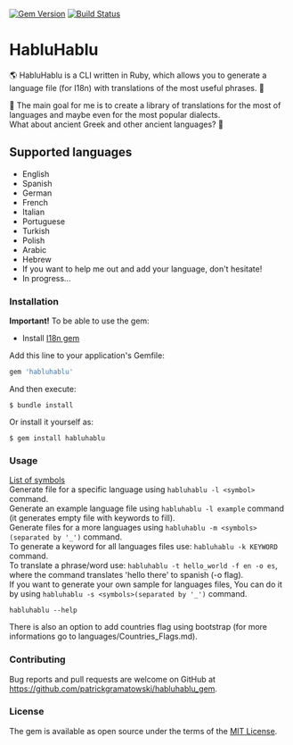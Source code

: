 [![Gem Version](https://badge.fury.io/rb/habluhablu.svg)](https://badge.fury.io/rb/habluhablu)
[![Build Status](https://travis-ci.org/patrickgramatowski/habluhablu_gem.svg?branch=master)](https://travis-ci.org/patrickgramatowski/habluhablu_gem)

# HabluHablu

:earth_americas: HabluHablu is a CLI written in Ruby, which allows you to generate a language file (for I18n) with translations of the most useful phrases. :closed_book:

:dart: The main goal for me is to create a library of translations for the most of languages and maybe even for the most popular dialects.   
What about ancient Greek and other ancient languages? :scroll:

## Supported languages

- English
- Spanish
- German
- French
- Italian
- Portuguese
- Turkish
- Polish
- Arabic
- Hebrew
- If you want to help me out and add your language, don't hesitate!
- In progress...

### Installation

**Important!**
To be able to use the gem:
- Install [I18n gem](https://github.com/ruby-i18n/i18n)

Add this line to your application's Gemfile:

```ruby
gem 'habluhablu'
```

And then execute:

    $ bundle install

Or install it yourself as:

    $ gem install habluhablu

### Usage

[List of symbols](https://www.w3.org/International/O-charset-lang.html)   
Generate file for a specific language using `habluhablu -l <symbol>` command.  
Generate an example language file using `habluhablu -l example` command (it generates empty file with keywords to fill).     
Generate files for a more languages using `habluhablu -m <symbols>(separated by '_')` command.  
To generate a keyword for all languages files use: `habluhablu -k KEYWORD` command.     
To translate a phrase/word use: `habluhablu -t hello_world -f en -o es`, where the command translates 'hello there' to spanish (-o flag).    
If you want to generate your own sample for languages files, You can do it by using `habluhablu -s <symbols>(separated by '_')` command.      
   
`habluhablu --help`

There is also an option to add countries flag using bootstrap (for more informations go to languages/Countries_Flags.md).

### Contributing

Bug reports and pull requests are welcome on GitHub at https://github.com/patrickgramatowski/habluhablu_gem.

### License

The gem is available as open source under the terms of the [MIT License](https://opensource.org/licenses/MIT).
